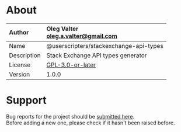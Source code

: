 
# About

| Author       | Oleg Valter<br>[oleg.a.valter@gmail.com](mailto:oleg.a.valter@gmail.com) |
| :----------- | :----------------------- |
| Name | @userscripters/stackexchange-api-types |
| Description | Stack Exchange API types generator |
| License | [GPL-3.0-or-later](https://spdx.org/licenses/GPL-3.0-or-later) |
| Version | 1.0.0 |

# Support

Bug reports for the project should be [submitted here](https://github.com/userscripters/stackexchange-api-types/issues).
<br>Before adding a new one, please check if it hasn't been raised before.
  